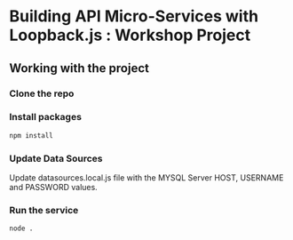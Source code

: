 # Building API Micro-Services with Loopback.js : Workshop Project

## Working with the project

### Clone the repo

### Install packages

```bash
npm install
```

### Update Data Sources

Update datasources.local.js file with the MYSQL Server HOST, USERNAME and PASSWORD values.

### Run the service

```bash
node .
```
